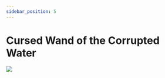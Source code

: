 ```yaml
---
sidebar_position: 5
---
```


# Cursed Wand of the Corrupted Water

![](https://vwiki.valorserver.com/api/item/picture/cursed%20wand%20of%20the%20corrupted%20water)
